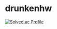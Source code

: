 # drunkenhw


[![Solved.ac Profile](http://mazassumnida.wtf/api/v2/generate_badge?boj=drunkenhw)](https://solved.ac/drunkenhw/)
